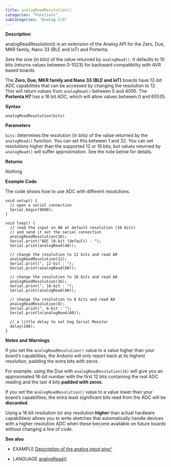 ```yaml
---
title: analogReadResolution()
categories: "Functions"
subCategories: "Analog I/O"
---
```


**Description**

analogReadResolution() is an extension of the Analog API for the Zero,
Due, MKR family, Nano 33 (BLE and IoT) and Portenta.

Sets the size (in bits) of the value returned by `analogRead()`. It
defaults to 10 bits (returns values between 0-1023) for backward
compatibility with AVR based boards.

The **Zero, Due, MKR family and Nano 33 (BLE and IoT)** boards have
12-bit ADC capabilities that can be accessed by changing the resolution
to 12. This will return values from `analogRead()` between 0 and 4095.
The **Portenta H7** has a 16 bit ADC, which will allow values between 0
and 65535.

**Syntax**

`analogReadResolution(bits)`

**Parameters**

`bits`: determines the resolution (in bits) of the value returned by the
`analogRead()` function. You can set this between 1 and 32. You can set
resolutions higher than the supported 12 or 16 bits, but values returned
by `analogRead()` will suffer approximation. See the note below for
details.

**Returns**

Nothing

**Example Code**

The code shows how to use ADC with different resolutions.

    void setup() {
      // open a serial connection
      Serial.begin(9600);
    }

    void loop() {
      // read the input on A0 at default resolution (10 bits)
      // and send it out the serial connection
      analogReadResolution(10);
      Serial.print("ADC 10-bit (default) : ");
      Serial.print(analogRead(A0));

      // change the resolution to 12 bits and read A0
      analogReadResolution(12);
      Serial.print(", 12-bit : ");
      Serial.print(analogRead(A0));

      // change the resolution to 16 bits and read A0
      analogReadResolution(16);
      Serial.print(", 16-bit : ");
      Serial.print(analogRead(A0));

      // change the resolution to 8 bits and read A0
      analogReadResolution(8);
      Serial.print(", 8-bit : ");
      Serial.println(analogRead(A0));

      // a little delay to not hog Serial Monitor
      delay(100);
    }

**Notes and Warnings**

If you set the `analogReadResolution()` value to a value higher than
your board’s capabilities, the Arduino will only report back at its
highest resolution, padding the extra bits with zeros.

For example: using the Due with `analogReadResolution(16)` will give you
an approximated 16-bit number with the first 12 bits containing the real
ADC reading and the last 4 bits **padded with zeros**.

If you set the `analogReadResolution()` value to a value lower than your
board’s capabilities, the extra least significant bits read from the ADC
will be **discarded**.

Using a 16 bit resolution (or any resolution **higher** than actual
hardware capabilities) allows you to write sketches that automatically
handle devices with a higher resolution ADC when these become available
on future boards without changing a line of code.

**See also**

-   EXAMPLE [Description of the analog input
    pins^](http://arduino.cc/en/Tutorial/AnalogInputPins)

-   LANGUAGE [analogRead()](../../analog-io/analogread)

